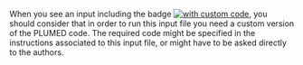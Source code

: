When you see an input including the badge
[![with custom code](https://img.shields.io/badge/with-custom_code-red.svg)](custom.md),
you should consider that in order to run this input file you need a custom version of the
PLUMED code. The required code might be specified in the instructions associated to
this input file, or might have to be asked directly to the authors.
